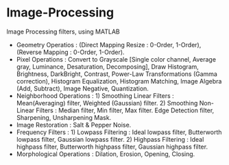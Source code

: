 # Image-Processing
Image Processing filters, using MATLAB
- Geometry Operatios : (Direct Mapping Resize : 0-Order, 1-Order), (Reverse Mapping : 0-Order, 1-Order).
- Pixel Operations : Convert to Grayscale [Single color channel, Average gray, Luminance, Desaturation, Decomposing],
                     Draw Histogram, Brightness, DarkBright, Contrast, Power-Law Transformations (Gamma correction), Histogram Equalization,
                     Histogram Matching, Image Algebra (Add, Subtract), Image Negative, Quantization.
- Neighborhood Operations : 1) Smoothing Linear Filters : Mean(Averaging) filter, Weighted (Gaussian) filter.
                            2) Smoothing Non-Linear Filters : Median filter, Min filter, Max filter.
                               Edge Detection filter, Sharpening, Unsharpening Mask.
- Image Restoration : Salt & Pepper Noise.
- Frequency Filters : 1) Lowpass Filtering : Ideal lowpass filter, Butterworth lowpass filter, Gaussian lowpass filter.
                      2) Highpass Filtering : Ideal highpass filter, Butterworth highpass filter, Gaussian highpass filter.
- Morphological Operations : Dilation, Erosion, Opening, Closing.
  
